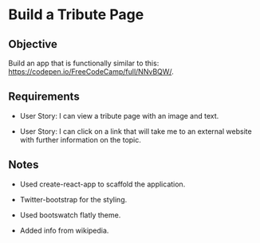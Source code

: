 # Build a Tribute Page

## Objective

Build an app that is functionally similar to this: https://codepen.io/FreeCodeCamp/full/NNvBQW/.

## Requirements

* User Story: I can view a tribute page with an image and text.

* User Story: I can click on a link that will take me to an external website with further information on the topic.

## Notes

* Used create-react-app to scaffold the application.

* Twitter-bootstrap for the styling.

* Used bootswatch flatly theme.

* Added info from wikipedia.
